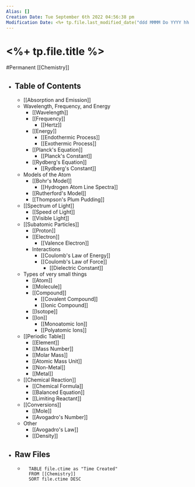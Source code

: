 ```yaml
---
Alias: []
Creation Date: Tue September 6th 2022 04:56:38 pm 
Modification Date: <%+ tp.file.last_modified_date("ddd MMMM Do YYYY hh:mm:ss a") %>
---
```

# <%+ tp.file.title %>
#Permanent [[Chemistry]]

- ## Table of Contents
	- [[Absorption and Emission]]
	- Wavelength, Frequency, and Energy
		- [[Wavelength]]
		- [[Frequency]]
			- [[Hertz]]
		- [[Energy]]
			- [[Endothermic Process]]
			- [[Exothermic Process]]
		- [[Planck's Equation]]
			- [[Planck's Constant]]
		- [[Rydberg's Equation]]
			- [[Rydberg's Constant]]
	- Models of the Atom
		- [[Bohr's Model]]
			- [[Hydrogen Atom Line Spectra]]
		- [[Rutherford's Model]]
		- [[Thompson's Plum Pudding]]
	- [[Spectrum of Light]]
		- [[Speed of Light]]
		- [[Visible Light]]
	- [[Subatomic Particles]]
		- [[Proton]]
		- [[Electron]]
			- [[Valence Electron]]
		- Interactions
			- [[Coulomb's Law of Energy]]
			- [[Coulomb's Law of Force]]
				- [[Dielectric Constant]]
	- Types of very small things
		- [[Atom]]
		- [[Molecule]]
		- [[Compound]]
			- [[Covalent Compound]]
			- [[Ionic Compound]]
		- [[Isotope]]
		- [[Ion]]
			- [[Monoatomic Ion]]
			- [[Polyatomic Ions]]
	- [[Periodic Table]]
		- [[Element]]
		- [[Mass Number]]
		- [[Molar Mass]]
		- [[Atomic Mass Unit]]
		- [[Non-Metal]]
		- [[Metal]]
	- [[Chemical Reaction]]
		- [[Chemical Formula]]
		- [[Balanced Equation]]
		- [[Limiting Reactant]]
	- [[Conversions]]
		- [[Mole]]
		- [[Avogadro's Number]]
	- Other
		- [[Avogadro's Law]]
		- [[Density]]
- ## Raw Files
	- ```dataview
		TABLE file.ctime as "Time Created"
		FROM [[Chemistry]]
		SORT file.ctime DESC
		```